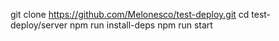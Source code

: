 git clone https://github.com/Melonesco/test-deploy.git
cd test-deploy/server
npm run install-deps
npm run start
